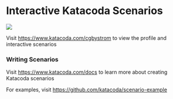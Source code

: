 # Interactive Katacoda Scenarios

[![](http://shields.katacoda.com/katacoda/cgbystrom/count.svg)](https://www.katacoda.com/cgbystrom "Get your profile on Katacoda.com")

Visit https://www.katacoda.com/cgbystrom to view the profile and interactive scenarios

### Writing Scenarios
Visit https://www.katacoda.com/docs to learn more about creating Katacoda scenarios

For examples, visit https://github.com/katacoda/scenario-example
